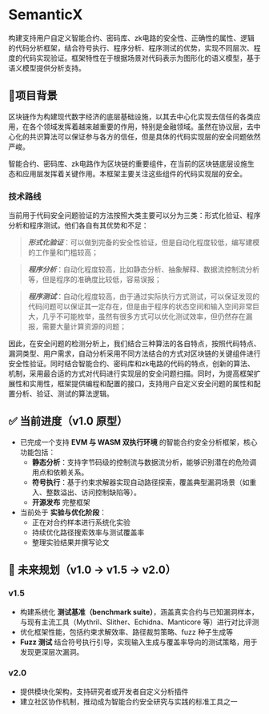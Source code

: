 # SemanticX
构建支持用户自定义智能合约、密码库、zk电路的安全性、正确性的属性、逻辑的代码分析框架，结合符号执行、程序分析、程序测试的优势，实现不同层次、程度的代码实现验证。框架特性在于根据场景对代码表示为图形化的语义模型，基于语义模型提供分析支持。

## 📜项目背景 

区块链作为构建现代数字经济的底层基础设施，以其去中心化实现去信任的各类应用，在各个领域发挥着越来越重要的作用，特别是金融领域。虽然在协议层，去中心化的共识算法可以保证参与各方的信任，但是具体的代码实现层的安全问题依然严峻。

智能合约、密码库、zk电路作为区块链的重要组件，在当前的区块链底层设施生态和应用层发挥着关键作用。本框架主要关注这些组件的代码实现层的安全。

### 技术路线
当前用于代码安全问题验证的方法按照大类主要可以分为三类：形式化验证、程序分析和程序测试。他们各自有其优势和不足：

> ***形式化验证***：可以做到完备的安全性验证，但是自动化程度较低，编写建模的工作量和门槛较高；

> ***程序分析***：自动化程度较高，比如静态分析、抽象解释、数据流控制流分析等，但是程序的准确度比较低，容易误报；

> ***程序测试***：自动化程度较高，由于通过实际执行方式测试，可以保证发现的代码问题可以保证其一定存在，但是由于程序的状态空间和输入空间非常巨大，几乎不可能枚举，虽然有很多方式可以优化测试效率，但仍然存在漏报，需要大量计算资源的问题；

因此，在安全问题的检测分析上，我们结合三种算法的各自特点，按照代码特点、漏洞类型、用户需求，自动分析采用不同方法结合的方式对区块链的关键组件进行安全性验证。同时结合智能合约、密码库和zk电路的代码的特点，创新的算法、机制，采用最合适的方式对代码进行实现层的安全问题扫描。同时，为提高框架扩展性和实用性，框架提供编程和配置的接口，支持用户自定义安全问题的属性和配置分析、验证、测试的算法逻辑。


## ✅ 当前进度（v1.0 原型）

- 已完成一个支持 **EVM 与 WASM 双执行环境** 的智能合约安全分析框架，核心功能包括：
  - **静态分析**：支持字节码级的控制流与数据流分析，能够识别潜在的危险调用点和依赖关系。
  - **符号执行**：基于约束求解器实现自动路径探索，覆盖典型漏洞场景（如重入、整数溢出、访问控制缺陷等）。
  - **开源发布** 完整框架
- 当前处于 **实验与优化阶段**：
  - 正在对合约样本进行系统化实验
  - 持续优化路径搜索效率与测试覆盖率
  - 整理实验结果并撰写论文


## 🌟 未来规划（v1.0 → v1.5 → v2.0）

### v1.5
- 构建系统化 **测试基准（benchmark suite）**，涵盖真实合约与已知漏洞样本，与现有主流工具（Mythril、Slither、Echidna、Manticore 等）进行对比评测
- 优化框架性能，包括约束求解效率、路径裁剪策略、fuzz 种子生成等
- **Fuzz 测试** 结合符号执行引导，实现输入生成与覆盖率导向的测试策略，用于发现更深层次漏洞。

### v2.0
- 提供模块化架构，支持研究者或开发者自定义分析插件
- 建立社区协作机制，推动成为智能合约安全研究与实践的标准工具之一






